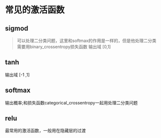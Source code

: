 # 常见的激活函数

## sigmod

> 可以处理二分类问题，这里和softmax的作用是一样的，但是他处理二分类需要用binary_crossentropy损失函数
输出域 [0,1] 

## tanh
输出域 [-1 ,1]

## softmax

输出概率;和损失函数categorical_crossentropy一起用处理二分类问题


## relu

最常用的激活函数，一般用在隐藏层的过渡
